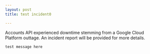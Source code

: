 ```yaml
---
layout: post
title: test incident0

---
```


Accounts API experienced downtime stemming from a Google Cloud Platform outtage.
An incident report will be provided for more details.

```
test message here
```
